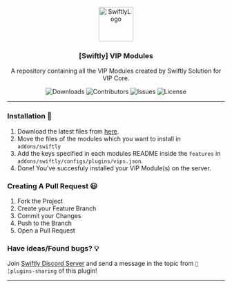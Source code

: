 <p align="center">
  <a href="https://github.com/swiftly-solution/swiftly_vipmodules">
    <img src="https://cdn.swiftlycs2.net/swiftly-logo.png" alt="SwiftlyLogo" width="80" height="80">
  </a>

  <h3 align="center">[Swiftly] VIP Modules</h3>

  <p align="center">
    A repository containing all the VIP Modules created by Swiftly Solution for VIP Core.
    <br/>
  </p>
</p>

<p align="center">
  <img src="https://img.shields.io/github/downloads/swiftly-solution/swiftly_vipmodules/total" alt="Downloads"> 
  <img src="https://img.shields.io/github/contributors/swiftly-solution/swiftly_vipmodules?color=dark-green" alt="Contributors">
  <img src="https://img.shields.io/github/issues/swiftly-solution/swiftly_vipmodules" alt="Issues">
  <img src="https://img.shields.io/github/license/swiftly-solution/swiftly_vipmodules" alt="License">
</p>

---

### Installation 👀

1. Download the latest files from [here](https://github.com/swiftly-solution/swiftly_vipcore/archive/refs/heads/master.zip).
2. Move the files of the modules which you want to install in `addons/swiftly`
3. Add the keys specified in each modules README inside the `features` in `addons/swiftly/configs/plugins/vips.json`.
4. Done! You've succesfuly installed your VIP Module(s) on the server.

### Creating A Pull Request 😃

1. Fork the Project
2. Create your Feature Branch
3. Commit your Changes
4. Push to the Branch
5. Open a Pull Request

### Have ideas/Found bugs? 💡
Join [Swiftly Discord Server](https://swiftlycs2.net/discord) and send a message in the topic from `📕╎plugins-sharing` of this plugin!

---